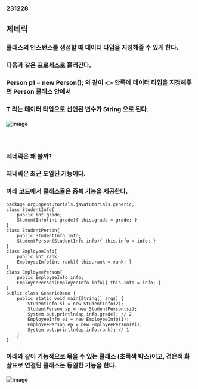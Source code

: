 ### 231228
## 제네릭
### 클래스의 인스턴스를 생성할 때 데이터 타입을 지정해줄 수 있게 한다.
### 다음과 같은 프로세스로 흘러간다.
### Person<String> p1 = new Person<String>(); 와 같이 <> 안쪽에 데이터 타입을 지정해주면 Person 클래스 안에서
### T 라는 데이터 타입으로 선언된 변수가 String 으로 된다.
#### ![image](https://github.com/Shin-jongwhan/java/assets/62974484/82e323c5-417f-4e8c-8924-08cdcc8faa19)
### <br/>

### 제네릭은 왜 쓸까?
### 제네릭은 최근 도입된 기능이다.
### 아래 코드에서 클래스들은 중복 기능을 제공한다.
```
package org.opentutorials.javatutorials.generic;
class StudentInfo{
    public int grade;
    StudentInfo(int grade){ this.grade = grade; }
}
class StudentPerson{
    public StudentInfo info;
    StudentPerson(StudentInfo info){ this.info = info; }
}
class EmployeeInfo{
    public int rank;
    EmployeeInfo(int rank){ this.rank = rank; }
}
class EmployeePerson{
    public EmployeeInfo info;
    EmployeePerson(EmployeeInfo info){ this.info = info; }
}
public class GenericDemo {
    public static void main(String[] args) {
        StudentInfo si = new StudentInfo(2);
        StudentPerson sp = new StudentPerson(si);
        System.out.println(sp.info.grade); // 2
        EmployeeInfo ei = new EmployeeInfo(1);
        EmployeePerson ep = new EmployeePerson(ei);
        System.out.println(ep.info.rank); // 1
    }
}
```
### 아래와 같이 기능적으로 묶을 수 있는 클래스 (초록색 박스)이고, 검은색 화살표로 연결된 클래스는 동일한 기능을 한다.
#### ![image](https://github.com/Shin-jongwhan/java/assets/62974484/075e58d8-717a-4a53-9b74-c367b7f7e76e)
